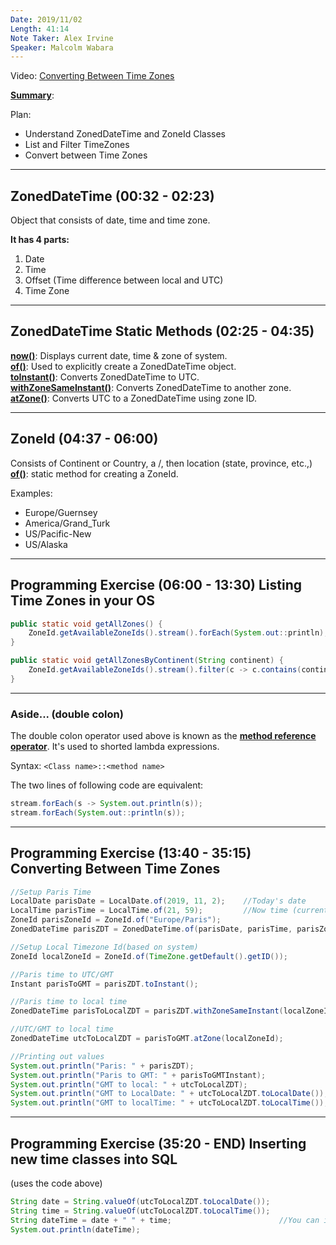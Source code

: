 ```yaml
---
Date: 2019/11/02
Length: 41:14
Note Taker: Alex Irvine
Speaker: Malcolm Wabara
---
```


Video: [Converting Between Time Zones](https://wgu.adobeconnect.com/p6uz30g79pvw/)

<u>**Summary**</u>:

Plan:

- Understand ZonedDateTime and ZoneId Classes
- List and Filter TimeZones
- Convert between Time Zones

---

## ZonedDateTime (00:32 - 02:23)

Object that consists of date, time and time zone.

**It has 4 parts:**

1. Date
2. Time
3. Offset (Time difference between local and UTC)
4. Time Zone

---

## ZonedDateTime Static Methods (02:25 - 04:35)

<u>**now()**</u>: Displays current date, time & zone of system.  
<u>**of()**</u>: Used to explicitly create a ZonedDateTime object.  
<u>**toInstant()**</u>: Converts ZonedDateTime to UTC.  
<u>**withZoneSameInstant()**</u>: Converts ZonedDateTime to another zone.  
<u>**atZone()**</u>: Converts UTC to a ZonedDateTime using zone ID.

---

## ZoneId (04:37 - 06:00)

Consists of Continent or Country, a /, then location (state, province, etc.,)  
<u>**of()**</u>: static method for creating a ZoneId.

Examples:

- Europe/Guernsey
- America/Grand_Turk
- US/Pacific-New
- US/Alaska

---

## Programming Exercise (06:00 - 13:30) Listing Time Zones in your OS

```java
public static void getAllZones() {
    ZoneId.getAvailableZoneIds().stream().forEach(System.out::println);
}

public static void getAllZonesByContinent(String continent) {
    ZoneId.getAvailableZoneIds().stream().filter(c -> c.contains(continent)).forEach(System.out::println);
}
```

---

### Aside... (double colon)

The double colon operator used above is known as the <u>**method reference operator**</u>. It's used to shorted lambda expressions.

Syntax: `<Class name>::<method name>`

The two lines of following code are equivalent:

```java
stream.forEach(s -> System.out.println(s));
stream.forEach(System.out::println(s));
```

---

## Programming Exercise (13:40 - 35:15) Converting Between Time Zones

```java
//Setup Paris Time
LocalDate parisDate = LocalDate.of(2019, 11, 2);    //Today's date                  This can be the values from a DatePicker GUI
LocalTime parisTime = LocalTime.of(21, 59);         //Now time (currently 9:59 PM)  This can be the values from a ComboBox   GUI
ZoneId parisZoneId = ZoneId.of("Europe/Paris");
ZonedDateTime parisZDT = ZonedDateTime.of(parisDate, parisTime, parisZoneId);

//Setup Local Timezone Id(based on system)
ZoneId localZoneId = ZoneId.of(TimeZone.getDefault().getID());

//Paris time to UTC/GMT
Instant parisToGMT = parisZDT.toInstant();

//Paris time to local time
ZonedDateTime parisToLocalZDT = parisZDT.withZoneSameInstant(localZoneId);

//UTC/GMT to local time
ZonedDateTime utcToLocalZDT = parisToGMT.atZone(localZoneId);

//Printing out values
System.out.println("Paris: " + parisZDT);
System.out.println("Paris to GMT: " + parisToGMTInstant);
System.out.println("GMT to local: " + utcToLocalZDT);
System.out.println("GMT to LocalDate: " + utcToLocalZDT.toLocalDate());
System.out.println("GMT to localTime: " + utcToLocalZDT.toLocalTime());
```

---

## Programming Exercise (35:20 - END) Inserting new time classes into SQL

(uses the code above)

```java
String date = String.valueOf(utcToLocalZDT.toLocalDate());
String time = String.valueOf(utcToLocalZDT.toLocalTime());
String dateTime = date + " " + time;                        //You can insert this string into the database.
System.out.println(dateTime);
```
